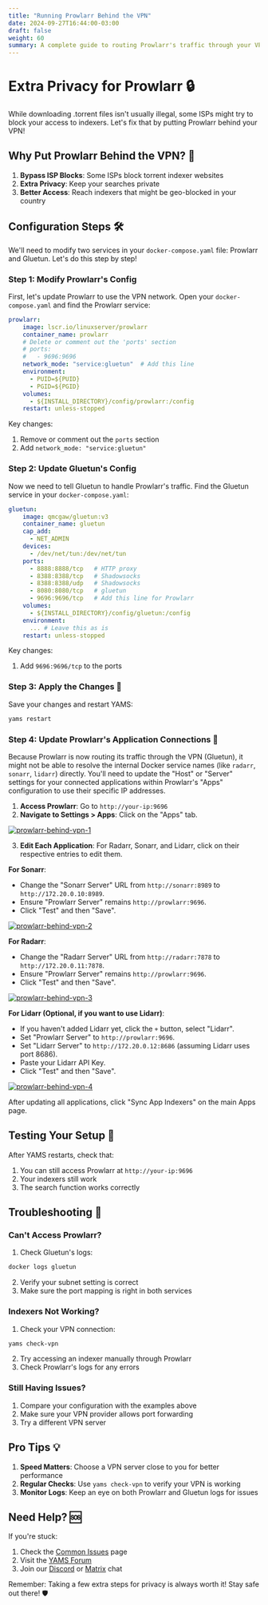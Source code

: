 ```yaml
---
title: "Running Prowlarr Behind the VPN"
date: 2024-09-27T16:44:00-03:00
draft: false
weight: 60
summary: A complete guide to routing Prowlarr's traffic through your VPN for extra privacy
---
```


# Extra Privacy for Prowlarr 🔒

While downloading .torrent files isn't usually illegal, some ISPs might try to block your access to indexers. Let's fix that by putting Prowlarr behind your VPN! 

## Why Put Prowlarr Behind the VPN? 🤔

1. **Bypass ISP Blocks**: Some ISPs block torrent indexer websites
2. **Extra Privacy**: Keep your searches private
3. **Better Access**: Reach indexers that might be geo-blocked in your country

## Configuration Steps 🛠️

We'll need to modify two services in your `docker-compose.yaml` file: Prowlarr and Gluetun. Let's do this step by step!

### Step 1: Modify Prowlarr's Config
First, let's update Prowlarr to use the VPN network. Open your `docker-compose.yaml` and find the Prowlarr service:

```yaml
prowlarr:
    image: lscr.io/linuxserver/prowlarr
    container_name: prowlarr
    # Delete or comment out the 'ports' section
    # ports:
    #   - 9696:9696
    network_mode: "service:gluetun"  # Add this line
    environment:
      - PUID=${PUID}
      - PGID=${PGID}
    volumes:
      - ${INSTALL_DIRECTORY}/config/prowlarr:/config
    restart: unless-stopped
```

Key changes:
1. Remove or comment out the `ports` section
2. Add `network_mode: "service:gluetun"`

### Step 2: Update Gluetun's Config
Now we need to tell Gluetun to handle Prowlarr's traffic. Find the Gluetun service in your `docker-compose.yaml`:

```yaml
gluetun:
    image: qmcgaw/gluetun:v3
    container_name: gluetun
    cap_add:
      - NET_ADMIN
    devices:
      - /dev/net/tun:/dev/net/tun
    ports:
      - 8888:8888/tcp   # HTTP proxy
      - 8388:8388/tcp   # Shadowsocks
      - 8388:8388/udp   # Shadowsocks
      - 8080:8080/tcp   # gluetun
      - 9696:9696/tcp   # Add this line for Prowlarr
    volumes:
      - ${INSTALL_DIRECTORY}/config/gluetun:/config
    environment:
      ... # Leave this as is
    restart: unless-stopped
```

Key changes:
1. Add `9696:9696/tcp` to the ports

### Step 3: Apply the Changes 🔄

Save your changes and restart YAMS:
```bash
yams restart
```

### Step 4: Update Prowlarr's Application Connections 🔗

Because Prowlarr is now routing its traffic through the VPN (Gluetun), it might not be able to resolve the internal Docker service names (like `radarr`, `sonarr`, `lidarr`) directly. You'll need to update the "Host" or "Server" settings for your connected applications within Prowlarr's "Apps" configuration to use their specific IP addresses.

1. **Access Prowlarr**: Go to `http://your-ip:9696`
2. **Navigate to Settings > Apps**: Click on the "Apps" tab.

[![prowlarr-behind-vpn-1](/pics/prowlarr-behind-vpn-1.png)](/pics/prowlarr-behind-vpn-1.png)

3. **Edit Each Application**: For Radarr, Sonarr, and Lidarr, click on their respective entries to edit them.

**For Sonarr**:
  * Change the "Sonarr Server" URL from `http://sonarr:8989` to `http://172.20.0.10:8989`.
  * Ensure "Prowlarr Server" remains `http://prowlarr:9696`.
  * Click "Test" and then "Save".

[![prowlarr-behind-vpn-2](/pics/prowlarr-behind-vpn-2.png)](/pics/prowlarr-behind-vpn-2.png)

**For Radarr**:
  * Change the "Radarr Server" URL from `http://radarr:7878` to `http://172.20.0.11:7878`.
  * Ensure "Prowlarr Server" remains `http://prowlarr:9696`.
  * Click "Test" and then "Save".

[![prowlarr-behind-vpn-3](/pics/prowlarr-behind-vpn-3.png)](/pics/prowlarr-behind-vpn-3.png)

**For Lidarr (Optional, if you want to use Lidarr)**:
  * If you haven't added Lidarr yet, click the `+` button, select "Lidarr".
  * Set "Prowlarr Server" to `http://prowlarr:9696`.
  * Set "Lidarr Server" to `http://172.20.0.12:8686` (assuming Lidarr uses port 8686).
  * Paste your Lidarr API Key.
  * Click "Test" and then "Save".

[![prowlarr-behind-vpn-4](/pics/prowlarr-behind-vpn-4.png)](/pics/prowlarr-behind-vpn-4.png)

After updating all applications, click "Sync App Indexers" on the main Apps page.

## Testing Your Setup 🎯

After YAMS restarts, check that:
1. You can still access Prowlarr at `http://your-ip:9696`
2. Your indexers still work
3. The search function works correctly

## Troubleshooting 🔧

### Can't Access Prowlarr?
1. Check Gluetun's logs:
```bash
docker logs gluetun
```
2. Verify your subnet setting is correct
3. Make sure the port mapping is right in both services

### Indexers Not Working?
1. Check your VPN connection:
```bash
yams check-vpn
```
2. Try accessing an indexer manually through Prowlarr
3. Check Prowlarr's logs for any errors

### Still Having Issues? 
1. Compare your configuration with the examples above
2. Make sure your VPN provider allows port forwarding
3. Try a different VPN server

## Pro Tips 💡

1. **Speed Matters**: Choose a VPN server close to you for better performance
2. **Regular Checks**: Use `yams check-vpn` to verify your VPN is working
3. **Monitor Logs**: Keep an eye on both Prowlarr and Gluetun logs for issues

## Need Help? 🆘

If you're stuck:
1. Check the [Common Issues](/faqs/common-errors/) page
2. Visit the [YAMS Forum](https://forum.yams.media)
3. Join our [Discord](https://discord.gg/Gwae3tNMST) or [Matrix](https://matrix.to/#/#yams-space:rogs.me) chat

Remember: Taking a few extra steps for privacy is always worth it! Stay safe out there! 🛡️
